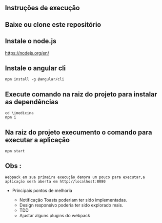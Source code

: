 ## Instruções de execução

## Baixe ou clone este repositório 

## Instale o node.js
https://nodejs.org/en/

## Instale o angular cli 
```
npm install -g @angular/cli
```
## Execute comando na raiz do projeto para instalar as dependências  
```
cd \imedicina
npm i 
```

## Na raiz do projeto execumento o comando para executar a aplicação 
```
npm start 
```

## Obs :
```
Webpack em sua primeira execução demora um pouco para executar,a aplicação será aberta em http://localhost:8080
```

- Principais pontos de melhoria

  - Notificação Toasts poderiam ter sido implementadas.
  - Design responsivo poderia ter sido explorado mais.
  - TDD 
  - Ajustar alguns plugins do webpack
